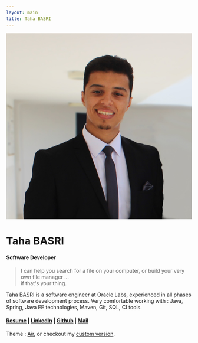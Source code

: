 ```yaml
---
layout: main
title: Taha BASRI
---
```


![Me, when I am prepared for a picture](rsc/profil.png)

# Taha BASRI

#### Software Developer

> I can help you search for a file on your computer, or build your very own file manager ...  
> if that's your thing.

Taha BASRI is a software engineer at Oracle Labs, experienced in all phases of software development process.
Very comfortable working with : Java, Spring, Java EE technologies, Maven, Git, SQL, CI tools. 

#### [Resume](resume) | [LinkedIn](https://www.linkedin.com/in/tahabasri/en) | [Github](https://github.com/tahabasri) | [Mail](mailto:tahabsri@gmail.com)

Theme : [Air](https://github.com/markdowncss/air), or checkout my [custom version](https://github.com/tahabasri/portfolio).